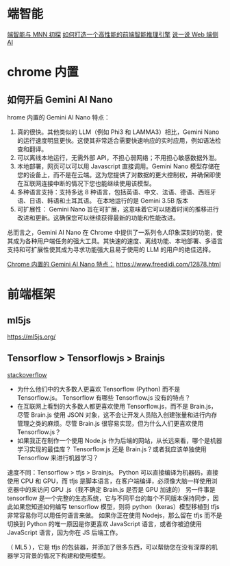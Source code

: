 # 端智能

[端智能与 MNN 初探](https://www.infoq.cn/article/m5m93qyadscnyil3kprv?spm=a2c6h.12873639.article-detail.8.2073c396UE8KMp)
[如何打造一个高性能的前端智能推理引擎](https://developer.aliyun.com/article/781738)
[说一说 Web 端侧 AI ](https://www.cnblogs.com/o2team/p/15357889.html)

# chrome 内置

## 如何开启 Gemini AI Nano

hrome 内置的 Gemini AI Nano 特点：

1. 真的很快。其他类似的 LLM（例如 Phi3 和 LAMMA3）相比，Gemini Nano 的运行速度明显更快。这使其非常适合需要快速响应的实时应用，例如语法检查和翻译。
2. 可以离线本地运行，无需外部 API，不担心弱网络；不用担心敏感数据外泄。
3. 本地部署，网页可以可以用 Javascript 直接调用。Gemini Nano 模型存储在您的设备上，而不是在云端。这为您提供了对数据的更大控制权，并确保即使在互联网连接中断的情况下您也能继续使用该模型。
4. 多种语言支持：支持多达 8 种语言，包括英语、中文、法语、德语、西班牙语、日语、韩语和土耳其语。
   在本地运行的是 Gemini 3.5B 版本
5. 可扩展性： Gemini Nano 旨在可扩展，这意味着它可以随着时间的推移进行改进和更新。这确保您可以继续获得最新的功能和性能改进。

总而言之，Gemini AI Nano 在 Chrome 中提供了一系列令人印象深刻的功能，使其成为各种用户端任务的强大工具。其快速的速度、离线功能、本地部署、多语言支持和可扩展性使其成为寻求功能强大且易于使用的 LLM 的用户的绝佳选择。

[Chrome 内置的 Gemini AI Nano 特点：](https://www.cnblogs.com/jopny/p/18268372/How_to_install_config_use_Gemini_AI_Nano_in_Chrome)
https://www.freedidi.com/12878.html

# 前端框架

## ml5js

https://ml5js.org/

## Tensorflow > Tensorflowjs > Brainjs

[stackoverflow](https://stackoverflow.com/questions/51797280/machine-learning-tensorflow-v-s-tensorflow-js-v-s-brain-js)

- 为什么他们中的大多数人更喜欢 Tensorflow (Python) 而不是 Tensorflow.js。 Tensorflow 有哪些 Tensorflow.js 没有的特点？
- 在互联网上看到的大多数人都更喜欢使用 Tensorflow.js，而不是 Brain.js，尽管 Brain.js 使用 JSON 对象，这不会让开发人员陷入创建张量和进行内存管理之类的麻烦。尽管 Brain.js 很容易实现，但为什么人们更喜欢使用 Tensorflow.js？
- 如果我正在制作一个使用 Node.js 作为后端的网站，从长远来看，哪个是机器学习实现的最佳库？ Tensorflow.js 还是 Brain.js？或者我应该单独使用 Tensorflow 来进行机器学习？

速度不同：Tensorflow > tfjs > Brainjs。 Python 可以直接编译为机器码，直接使用 CPU 和 GPU，而 tfjs 是脚本语言，在客户端编译，必须像大脑一样使用浏览器中的<canvas>来访问 GPU .js（我不确定 Brain.js 是否是 GPU 加速的）
另一件事是 tensorflow 是一个完整的生态系统，它与不同平台的每个不同版本保持同步，因此如果您知道如何编写 tensorflow 模型，则将 python（keras）模型移植到 tfjs 非常容易你可以用任何语言来做。
如果你正在使用 Nodejs，那么留在 tfjs 而不是切换到 Python 的唯一原因是你更喜欢 JavaScript 语言，或者你被迫使用 JavaScript 语言，因为你在 JS 后端工作。

（ ML5 ），它是 tfjs 的包装器，并添加了很多东西，可以帮助您在没有深厚的机器学习背景的情况下构建和使用模型。
